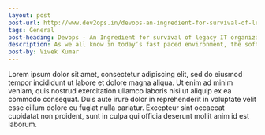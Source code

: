 ```yaml
---
layout: post
post-url: http://www.dev2ops.in/devops-an-ingredient-for-survival-of-legacy-it-organizations/
tags: General
post-heading: Devops - An Ingredient for survival of legacy IT organizations
description: As we all know in today’s fast paced environment, the software applications, products etc. are cranked at the rate of knots. 
post-by: Vivek Kumar
---
```


<p>
Lorem ipsum dolor sit amet, consectetur adipiscing elit, sed do eiusmod tempor incididunt ut labore et dolore magna aliqua. Ut enim ad minim veniam, quis nostrud exercitation ullamco laboris nisi ut aliquip ex ea commodo consequat. Duis aute irure dolor in reprehenderit in voluptate velit esse cillum dolore eu fugiat nulla pariatur. Excepteur sint occaecat cupidatat non proident, sunt in culpa qui officia deserunt mollit anim id est laborum.
</p>
